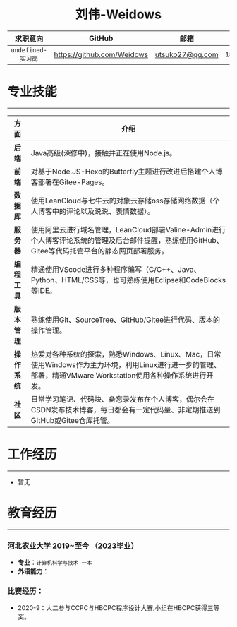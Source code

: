 <!--
 * @Author: Weidows
 * @Date: 2020-09-15 17:03:26
 * @LastEditors: Weidows
 * @LastEditTime: 2020-09-28 08:18:49
 * @FilePath: \Weidowsg:\Repo\Resume\README.md
-->
  <!-- <img src="./Blue_background.jpg" alt="看到这句话说明图片无法显示" title="这是Weidows本人" width="100" height="" border="0" /> -->
<h1 align="center">
 刘伟-Weidows
</h1>

| 求职意向 | GitHub | 邮箱 | 手机/微信 |
| :-: | :-: | :-: | :-: |
| `undefined-实习岗` | https://github.com/Weidows | [utsuko27@qq.com](https://mail.qq.com) | `18330785221` |
  

# 专业技能
---
| 方面 | 介绍 |
| :-: | - |
| **后端** | Java高级(深修中)，接触并正在使用Node.js。 |
| **前端** | 对基于Node.JS-Hexo的Butterfly主题进行改进后搭建个人博客部署在Gitee-Pages。 |
| **数据库** | 使用LeanCloud与七牛云的对象云存储oss存储网络数据（个人博客中的评论以及说说、表情数据）。 |
| **服务器** | 使用阿里云进行域名管理，LeanCloud部署Valine-Admin进行个人博客评论系统的管理及后台邮件提醒，熟练使用GitHub、Gitee等代码托管平台的静态网页部署服务。 |
| **编程工具** | 精通使用VScode进行多种程序编写（C/C++、Java、Python、HTML/CSS等，也可熟练使用Eclipse和CodeBlocks等IDE。 |
| **版本管理** | 熟练使用Git、SourceTree、GitHub/Gitee进行代码、版本的操作管理。 |
| **操作系统** | 热爱对各种系统的探索，熟悉Windows、Linux、Mac，日常使用Windows作为主力环境，利用Linux进行进一步的管理、部署，精通VMware Workstation使用各种操作系统进行开发。 |
| **社区** | 日常学习笔记、代码块、备忘录发布在个人博客，偶尔会在CSDN发布技术博客，每日都会有一定代码量、非定期推送到GItHub或Gitee仓库托管。 |


# 工作经历
---
  * 暂无

# 教育经历
---
  ### 河北农业大学 2019~至今 （2023毕业）
  * **专业**：`计算机科学与技术 一本`
  * **外语能力**：
  ### **比赛经历**：
  * 2020-9：大二参与CCPC与HBCPC程序设计大赛,小组在HBCPC获得三等奖。
